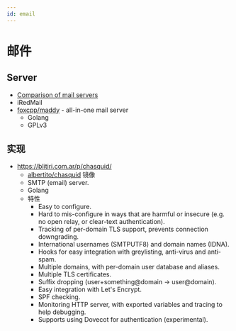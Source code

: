 ```yaml
---
id: email
---
```


# 邮件

## Server
* [Comparison of mail servers](https://en.wikipedia.org/wiki/Comparison_of_mail_servers)
* iRedMail
* [foxcpp/maddy](https://github.com/foxcpp/maddy) - all-in-one mail server
  * Golang
  * GPLv3

## 实现
* https://blitiri.com.ar/p/chasquid/
  * [albertito/chasquid](https://github.com/albertito/chasquid) 镜像
  * SMTP (email) server.
  * Golang
  * 特性
    * Easy to configure.
    * Hard to mis-configure in ways that are harmful or insecure (e.g. no open relay, or clear-text authentication).
    * Tracking of per-domain TLS support, prevents connection downgrading.
    * International usernames (SMTPUTF8) and domain names (IDNA).
    * Hooks for easy integration with greylisting, anti-virus and anti-spam.
    * Multiple domains, with per-domain user database and aliases.
    * Multiple TLS certificates.
    * Suffix dropping (user+something@domain → user@domain).
    * Easy integration with Let's Encrypt.
    * SPF checking.
    * Monitoring HTTP server, with exported variables and tracing to help debugging.
    * Supports using Dovecot for authentication (experimental).
